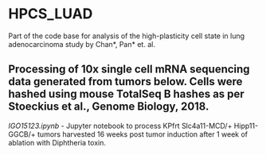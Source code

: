 # HPCS_LUAD
Part of the code base for analysis of the high-plasticity cell state in lung adenocarcinoma study by Chan*, Pan* et. al. 

## Processing of 10x single cell mRNA sequencing data generated from tumors below.  Cells were hashed using mouse TotalSeq B hashes as per Stoeckius et al., Genome Biology, 2018.

_IGO15123.ipynb_ - Jupyter notebook to process KPfrt Slc4a11-MCD/+ Hipp11-GGCB/+ tumors harvested 16 weeks post tumor induction after 1 week of ablation with Diphtheria toxin.
